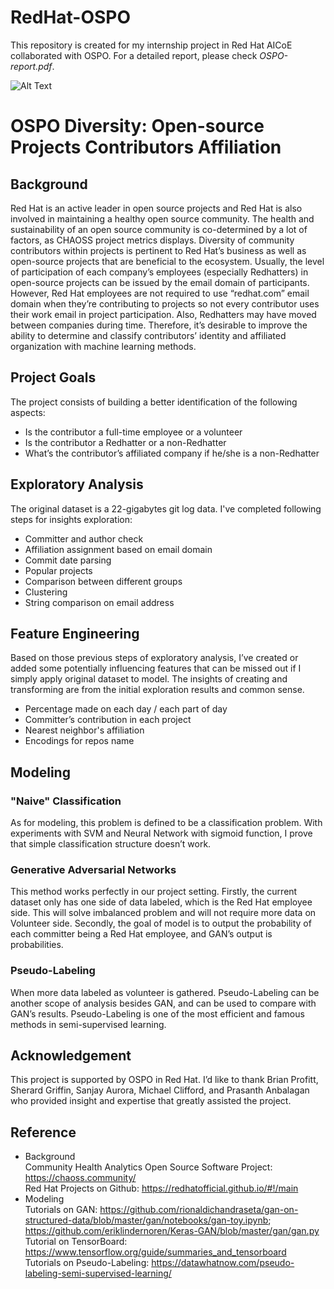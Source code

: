 # RedHat-OSPO
This repository is created for my internship project in Red Hat AICoE collaborated with OSPO. For a detailed report, please check *OSPO-report.pdf*.      

![Alt Text](https://msdnshared.blob.core.windows.net/media/2016/04/shadowman.png)

# OSPO Diversity: Open-source Projects Contributors Affiliation    

## Background    

Red Hat is an active leader in open source projects and Red Hat is also involved in maintaining a healthy open source community. The health and sustainability of an open source community is co-determined by a lot of factors, as CHAOSS project metrics displays. Diversity of community contributors within projects is pertinent to Red Hat’s business as well as open-source projects that are beneficial to the ecosystem. 
Usually, the level of participation of each company’s employees (especially Redhatters) in open-source projects can be issued by the email domain of participants. However, Red Hat employees are not required to use “redhat.com” email domain when they’re contributing to projects so not every contributor uses their work email in project participation. Also, Redhatters may have moved between companies during time. 
Therefore, it’s desirable to improve the ability to determine and classify contributors’ identity and affiliated organization with machine learning methods. 

## Project Goals    

The project consists of building a better identification of the following aspects:
* Is the contributor a full-time employee or a volunteer
* Is the contributor a Redhatter or a non-Redhatter
* What’s the contributor’s affiliated company if he/she is a non-Redhatter

## Exploratory Analysis
The original dataset is a 22-gigabytes git log data. I've completed following steps for insights exploration:    
- Committer and author check
- Affiliation assignment based on email domain
- Commit date parsing
- Popular projects 
- Comparison between different groups 
- Clustering 
- String comparison on email address    

## Feature Engineering    
Based on those previous steps of exploratory analysis, I’ve created or added some potentially influencing features that can be missed out if I simply apply original dataset to model. The insights of creating and transforming are from the initial exploration results and common sense.     
- Percentage made on each day / each part of day 
- Committer’s contribution in each project
- Nearest neighbor's affiliation
- Encodings for repos name    

## Modeling 

### "Naive" Classification    
As for modeling, this problem is defined to be a classification problem. With experiments with SVM and Neural Network with sigmoid function, I prove that simple classification structure doesn’t work.     

### Generative Adversarial Networks    
This method works perfectly in our project setting. Firstly, the current dataset only has one side of data labeled, which is the Red Hat employee side. This will solve imbalanced problem and will not require more data on Volunteer side. Secondly, the goal of model is to output the probability of each committer being a Red Hat employee, and GAN’s output is probabilities.     

### Pseudo-Labeling     
When more data labeled as volunteer is gathered. Pseudo-Labeling can be another scope of analysis besides GAN, and can be used to compare with GAN’s results. Pseudo-Labeling is one of the most efficient and famous methods in semi-supervised learning. 

## Acknowledgement    
This project is supported by OSPO in Red Hat. I’d like to thank Brian Profitt, Sherard Griffin, Sanjay Aurora, Michael Clifford, and Prasanth Anbalagan who provided insight and expertise that greatly assisted the project.     

## Reference

* Background    
Community Health Analytics Open Source Software Project: https://chaoss.community/    
Red Hat Projects on Github: https://redhatofficial.github.io/#!/main    
* Modeling     
Tutorials on GAN: https://github.com/rionaldichandraseta/gan-on-structured-data/blob/master/gan/notebooks/gan-toy.ipynb; https://github.com/eriklindernoren/Keras-GAN/blob/master/gan/gan.py    
Tutorial on TensorBoard: https://www.tensorflow.org/guide/summaries_and_tensorboard    
Tutorials on Pseudo-Labeling: https://datawhatnow.com/pseudo-labeling-semi-supervised-learning/


